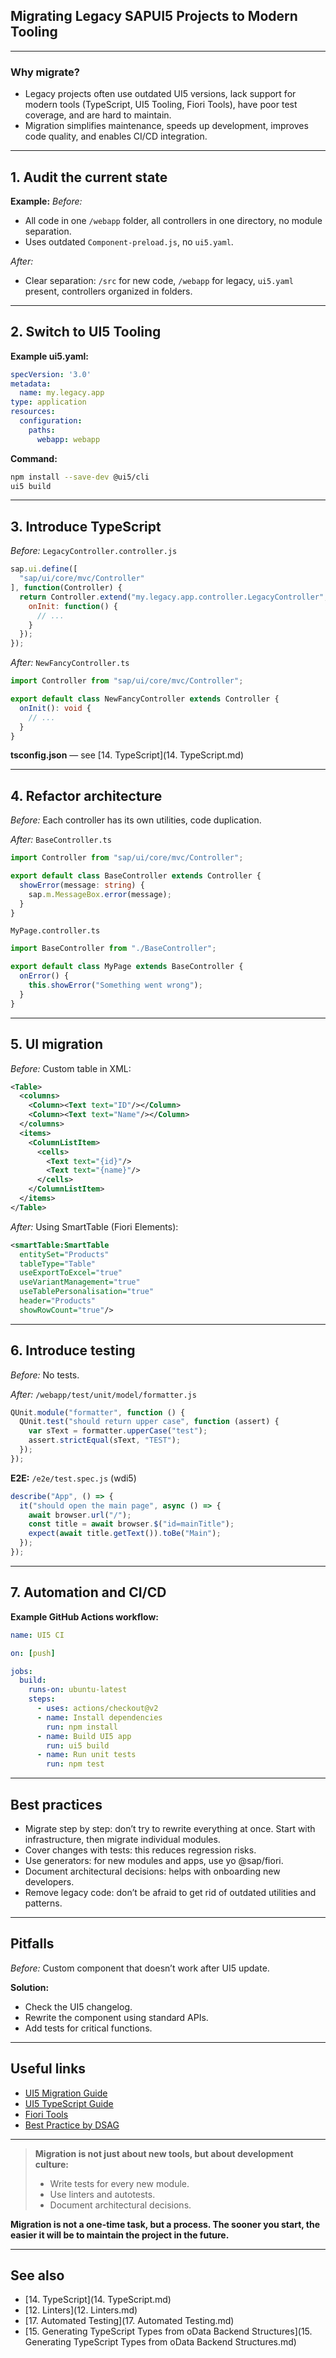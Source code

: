 ## Migrating Legacy SAPUI5 Projects to Modern Tooling

---

### Why migrate?

- Legacy projects often use outdated UI5 versions, lack support for modern tools (TypeScript, UI5 Tooling, Fiori Tools), have poor test coverage, and are hard to maintain.
- Migration simplifies maintenance, speeds up development, improves code quality, and enables CI/CD integration.

---

## 1. Audit the current state

**Example:**
_Before:_
- All code in one `/webapp` folder, all controllers in one directory, no module separation.
- Uses outdated `Component-preload.js`, no `ui5.yaml`.

_After:_
- Clear separation: `/src` for new code, `/webapp` for legacy, `ui5.yaml` present, controllers organized in folders.

---

## 2. Switch to UI5 Tooling

**Example ui5.yaml:**
```yaml
specVersion: '3.0'
metadata:
  name: my.legacy.app
type: application
resources:
  configuration:
    paths:
      webapp: webapp
```
**Command:**
```bash
npm install --save-dev @ui5/cli
ui5 build
```

---

## 3. Introduce TypeScript

_Before:_
`LegacyController.controller.js`
```js
sap.ui.define([
  "sap/ui/core/mvc/Controller"
], function(Controller) {
  return Controller.extend("my.legacy.app.controller.LegacyController", {
    onInit: function() {
      // ...
    }
  });
});
```

_After:_
`NewFancyController.ts`
```typescript
import Controller from "sap/ui/core/mvc/Controller";

export default class NewFancyController extends Controller {
  onInit(): void {
    // ...
  }
}
```
**tsconfig.json** — see [14. TypeScript](14. TypeScript.md)

---

## 4. Refactor architecture

_Before:_
Each controller has its own utilities, code duplication.

_After:_
`BaseController.ts`
```typescript
import Controller from "sap/ui/core/mvc/Controller";

export default class BaseController extends Controller {
  showError(message: string) {
    sap.m.MessageBox.error(message);
  }
}
```
`MyPage.controller.ts`
```typescript
import BaseController from "./BaseController";

export default class MyPage extends BaseController {
  onError() {
    this.showError("Something went wrong");
  }
}
```

---

## 5. UI migration

_Before:_
Custom table in XML:
```xml
<Table>
  <columns>
    <Column><Text text="ID"/></Column>
    <Column><Text text="Name"/></Column>
  </columns>
  <items>
    <ColumnListItem>
      <cells>
        <Text text="{id}"/>
        <Text text="{name}"/>
      </cells>
    </ColumnListItem>
  </items>
</Table>
```

_After:_
Using SmartTable (Fiori Elements):
```xml
<smartTable:SmartTable
  entitySet="Products"
  tableType="Table"
  useExportToExcel="true"
  useVariantManagement="true"
  useTablePersonalisation="true"
  header="Products"
  showRowCount="true"/>
```

---

## 6. Introduce testing

_Before:_
No tests.

_After:_
`/webapp/test/unit/model/formatter.js`
```js
QUnit.module("formatter", function () {
  QUnit.test("should return upper case", function (assert) {
    var sText = formatter.upperCase("test");
    assert.strictEqual(sText, "TEST");
  });
});
```
**E2E:**
`/e2e/test.spec.js` (wdi5)
```js
describe("App", () => {
  it("should open the main page", async () => {
    await browser.url("/");
    const title = await browser.$("id=mainTitle");
    expect(await title.getText()).toBe("Main");
  });
});
```

---

## 7. Automation and CI/CD

**Example GitHub Actions workflow:**
```yaml
name: UI5 CI

on: [push]

jobs:
  build:
    runs-on: ubuntu-latest
    steps:
      - uses: actions/checkout@v2
      - name: Install dependencies
        run: npm install
      - name: Build UI5 app
        run: ui5 build
      - name: Run unit tests
        run: npm test
```

---

## Best practices

- Migrate step by step: don’t try to rewrite everything at once. Start with infrastructure, then migrate individual modules.
- Cover changes with tests: this reduces regression risks.
- Use generators: for new modules and apps, use yo @sap/fiori.
- Document architectural decisions: helps with onboarding new developers.
- Remove legacy code: don’t be afraid to get rid of outdated utilities and patterns.

---

## Pitfalls

_Before:_
Custom component that doesn’t work after UI5 update.

**Solution:**
- Check the UI5 changelog.
- Rewrite the component using standard APIs.
- Add tests for critical functions.

---

## Useful links

- [UI5 Migration Guide](https://sap.github.io/ui5-tooling/pages/guide-migrate/)
- [UI5 TypeScript Guide](https://sap.github.io/ui5-typescript/)
- [Fiori Tools](https://sap.github.io/open-ux-tools/guides/fiori-tools/)
- [Best Practice by DSAG](https://1dsag.github.io/UI5-Best-Practice/)

---

> **Migration is not just about new tools, but about development culture:**
> - Write tests for every new module.
> - Use linters and autotests.
> - Document architectural decisions.

**Migration is not a one-time task, but a process. The sooner you start, the easier it will be to maintain the project in the future.**

---

## See also
- [14. TypeScript](14. TypeScript.md)
- [12. Linters](12. Linters.md)
- [17. Automated Testing](17. Automated Testing.md)
- [15. Generating TypeScript Types from oData Backend Structures](15. Generating TypeScript Types from oData Backend Structures.md) 